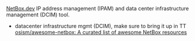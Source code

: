 
[NetBox.dev](https://netbox.dev/)
IP address management (IPAM) and data center infrastructure management (DCIM)
tool.
- datacenter infrastructure mgmt (DCIM), make sure to bring it up in TT
[osism/awesome-netbox: A curated list of awesome NetBox resources](https://github.com/osism/awesome-netbox)

